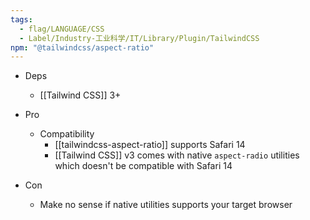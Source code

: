 ```yaml
---
tags:
  - flag/LANGUAGE/CSS
  - Label/Industry-工业科学/IT/Library/Plugin/TailwindCSS
npm: "@tailwindcss/aspect-ratio"
---
```


- Deps
    - [[Tailwind CSS]] 3+

- Pro
    - Compatibility
        - [[tailwindcss-aspect-ratio]] supports Safari 14
        - [[Tailwind CSS]] v3 comes with native `aspect-radio` utilities which doesn't be compatible with Safari 14

- Con
    - Make no sense if native utilities supports your target browser
